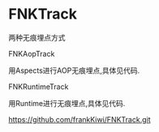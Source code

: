 # FNKTrack

两种无痕埋点方式

FNKAopTrack

用Aspects进行AOP无痕埋点,具体见代码.


FNKRuntimeTrack

用Runtime进行无痕埋点,具体见代码.

https://github.com/frankKiwi/FNKTrack.git

